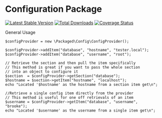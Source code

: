 Configuration Package
======

[![Latest Stable Version](https://poser.pugx.org/packaged/config/version.png)](https://packagist.org/packages/packaged/config)
[![Total Downloads](https://poser.pugx.org/packaged/config/d/total.png)](https://packagist.org/packages/packaged/config)
[![Coverage Status](https://coveralls.io/repos/packaged/config/badge.png)](https://coveralls.io/r/packaged/config)

General Usage


    $configProvider = new \Packaged\Config\ConfigProvider();

    $configProvider->addItem("database", "hostname", "tester.local");
    $configProvider->addItem("database", "username", "root");

    // Retrieve the section and then pull the item specifically
    // This method is great if you want to pass the whole section
    // into an object to configure it
    $section  = $configProvider->getSection("database");
    $hostname = $section->getItem("hostname", "localhost");
    echo "Located '$hostname' as the hostname from a section item get\n";

    //Retrieve a single config item directly from the provider
    // This method is useful for one off retrievals of an item
    $username = $configProvider->getItem("database", "username", "brooke");
    echo "Located '$username' as the username from a single item get\n";
